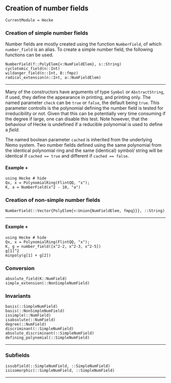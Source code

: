 ## Creation of number fields

```@meta
CurrentModule = Hecke
```

### Creation of simple number fields
Number fields are mostly created using the function `NumberField`, of which
`number_field` is an alias. To create a simple number field, the following
functions can be used.

```@docs
NumberField(f::PolyElem{<:NumFieldElem}, s::String)
cyclotomic_field(n::Int)
wildanger_field(n::Int, B::fmpz)
radical_extension(n::Int, a::NumFieldElem)
```
---

Many of the constructors have arguments of type `Symbol` or `AbstractString`,
if used, they define the appearance in printing, and printing only.
The named parameter `check` can be `true` or `false`, the default being `true`.
This parameter controlls is the polynomial defining the number field is
tested for irreducibility or not. Given that this can be potentially 
very time consuming if the degree if large, one can disable this test. Note
however, that the behaviour of Hecke is undefined if a reducible polynomial
is used to define a *field*.

The named boolean parameter `cached` is inherited from the underlying Nemo
system. Two number fields defined using the same polynomial from the
identical polynomial ring and the same (identical) symbol/ string
will be identical if `cached == true` and different if `cached == false`.

#### Example +

```@repl
using Hecke # hide
Qx, x = PolynomialRing(FlintQQ, "x");
K, a = NumberField(x^2 - 10, "a")
```

### Creation of non-simple number fields

```@docs
NumberField(::Vector{PolyElem{<:Union{NumFieldElem, fmpq}}}, ::String)
```
---

#### Example +

```@repl
using Hecke # hide
Qx, x = PolynomialRing(FlintQQ, "x");
K, g = number_field([x^2-2, x^2-3, x^2-5])
g[1]^2
minpoly(g[1] + g[2])
```

### Conversion

```@docs
absolute_field(K::NumField)
simple_extension(::NonSimpleNumField)
```

### Invariants

```@docs
basis(::SimpleNumField)
basis(::NonSimpleNumField)
issimple(::NumField)
isabsolute(::NumField)
degree(::NumField)
discriminant(::SimpleNumField)
absolute_discriminant(::SimpleNumField)
defining_polynomial(::SimpleNumField)
```
---

### Subfields

```@docs
issubfield(::SimpleNumField, ::SimpleNumField)
isisomorphic(::SimpleNumField, ::SimpleNumField)
```
---

